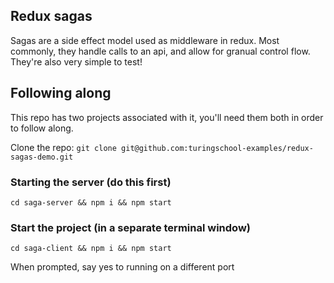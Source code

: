 ## Redux sagas

Sagas are a side effect model used as middleware in redux. Most commonly, they handle calls to an api, and allow for
granual control flow. They're also very simple to test!

## Following along

This repo has two projects associated with it, you'll need them both in order to follow along.

Clone the repo: `git clone git@github.com:turingschool-examples/redux-sagas-demo.git`  

### Starting the server (do this first)

`cd saga-server && npm i && npm start`

### Start the project (in a separate terminal window)

`cd saga-client && npm i && npm start`

When prompted, say yes to running on a different port
